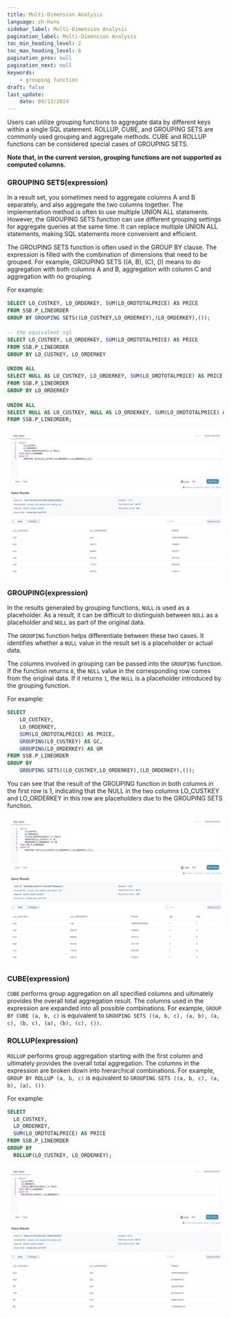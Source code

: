 ```yaml
---
title: Multi-Dimension Analysis
language: zh-Hans
sidebar_label: Multi-Dimension Analysis
pagination_label: Multi-Dimension Analysis
toc_min_heading_level: 2
toc_max_heading_level: 6
pagination_prev: null
pagination_next: null
keywords:
    - grouping function
draft: false
last_update:
    date: 09/13/2024
---
```


Users can utilize grouping functions to aggregate data by different keys within a single SQL statement. ROLLUP, CUBE, and GROUPING SETS are commonly used grouping and aggregate methods. CUBE and ROLLUP functions can be considered special cases of GROUPING SETS.

**Note that, in the current version, grouping functions are not supported as computed columns.**


### GROUPING SETS(expression)

In a result set, you sometimes need to aggregate columns A and B separately, and also aggregate the two columns together. The implementation method is often to use multiple UNION ALL statements. However, the GROUPING SETS function can use different grouping settings for aggregate queries at the same time. It can replace multiple UNION ALL statements, making SQL statements more convenient and efficient.

The GROUPING SETS function is often used in the GROUP BY clause. The expression is filled with the combination of dimensions that need to be grouped. For example, GROUPING SETS ((A, B), (C), ()) means to do aggregation with both columns A and B, aggregation with column C and aggregation with no grouping.

For example:
```sql
SELECT LO_CUSTKEY, LO_ORDERKEY, SUM(LO_ORDTOTALPRICE) AS PRICE
FROM SSB.P_LINEORDER
GROUP BY GROUPING SETS((LO_CUSTKEY,LO_ORDERKEY),(LO_ORDERKEY),());

-- the equivalent sql
SELECT LO_CUSTKEY, LO_ORDERKEY, SUM(LO_ORDTOTALPRICE) AS PRICE
FROM SSB.P_LINEORDER
GROUP BY LO_CUSTKEY, LO_ORDERKEY

UNION ALL
SELECT NULL AS LO_CUSTKEY, LO_ORDERKEY, SUM(LO_ORDTOTALPRICE) AS PRICE
FROM SSB.P_LINEORDER
GROUP BY LO_ORDERKEY

UNION ALL
SELECT NULL AS LO_CUSTKEY, NULL AS LO_ORDERKEY, SUM(LO_ORDTOTALPRICE) AS PRICE
FROM SSB.P_LINEORDER;

```

![GROUPING SETS Function](images/grouping_sets_function.png)


### GROUPING(expression)

In the results generated by grouping functions, `NULL` is used as a placeholder. As a result, it can be difficult to distinguish between `NULL` as a placeholder and `NULL` as part of the original data.

The `GROUPING` function helps differentiate between these two cases. It identifies whether a `NULL` value in the result set is a placeholder or actual data.

The columns involved in grouping can be passed into the `GROUPING` function. If the function returns `0`, the `NULL` value in the corresponding row comes from the original data. If it returns `1`, the `NULL` is a placeholder introduced by the grouping function.

For example:
```sql
SELECT 
	LO_CUSTKEY,
	LO_ORDERKEY,
	SUM(LO_ORDTOTALPRICE) AS PRICE,
	GROUPING(LO_CUSTKEY) AS GC,
	GROUPING(LO_ORDERKEY) AS GM
FROM SSB.P_LINEORDER
GROUP BY 
	GROUPING SETS((LO_CUSTKEY,LO_ORDERKEY),(LO_ORDERKEY),());
```

You can see that the result of the GROUPING function in both columns in the first row is 1, indicating that the NULL in the two columns LO_CUSTKEY and LO_ORDERKEY in this row are placeholders due to the GROUPING SETS function.

![](images/grouping.png)


### CUBE(expression)

`CUBE` performs group aggregation on all specified columns and ultimately provides the overall total aggregation result. The columns used in the expression are expanded into all possible combinations. For example, `GROUP BY CUBE (a, b, c)` is equivalent to `GROUPING SETS ((a, b, c), (a, b), (a, c), (b, c), (a), (b), (c), ())`.



### ROLLUP(expression)

`ROLLUP` performs group aggregation starting with the first column and ultimately provides the overall total aggregation. The columns in the expression are broken down into hierarchical combinations. For example, `GROUP BY ROLLUP (a, b, c)` is equivalent to `GROUPING SETS ((a, b, c), (a, b), (a), ())`.

For example:
```sql
SELECT
  LO_CUSTKEY,
  LO_ORDERKEY,
  SUM(LO_ORDTOTALPRICE) AS PRICE
FROM SSB.P_LINEORDER
GROUP BY
  ROLLUP(LO_CUSTKEY, LO_ORDERKEY);
```

![ROLLUP Function](images/rollup_function.png)
